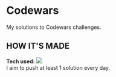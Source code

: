 #  Codewars
My solutions to Codewars challenges.

## HOW IT'S MADE
**Tech used:** <img src="https://img.shields.io/static/v1?label=|&message=JAVASCRIPT&color=3c7f5d&style=plastic&logo=javascript"/>
<br>I aim to push at least 1 solution every day.<br>
